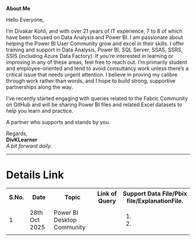 **About Me**

Hello Everyone,

I’m Divakar Kohli, and with over 21 years of IT experience, 7 to 8 of which have been focused on Data Analysis and Power BI. I am passionate about helping the Power BI User Community grow and excel in their skills.
I offer training and support in Data Analysis, Power BI, SQL Server, SSAS, SSRS, SSIS (including Azure Data Factory). If you’re interested in learning or improving in any of these areas, feel free to reach out.
I’m primarily student and employee-oriented and tend to avoid consultancy work unless there’s a critical issue that needs urgent attention. 
I believe in proving my calibre through work rather than words, and I hope to build strong, supportive partnerships along the way.

I’ve recently started engaging with queries related to the Fabric Community on GitHub and will be sharing Power BI files and related Excel datasets to help you learn and practice.

A partner who supports and stands by you.

Regards,<br/>
**DivKLearner**<br/>
_A bit forward daily._<br/>
<hr>
<H1>Details Link</H1>
<Table>
  <tr>
    <th>
      S.No.
    </th>
    <th>
      Date 
    </th>
    <th>
      Topic
    </th>
     <th>
      Link of Query
    </th>
    <th>
      Support Data File/Pbix file/ExplanationFile.
    </th>
  </tr>
  <tr>
     <td>
       1
     </td>
     <td>
       28th Oct 2025
     </td>
     <td>
       Power BI Desktop Community
     </td>
     <td>
       <a href=""></a>
     </td>
    <td>
      <ol>
        <li>
          <a href=""></a>
        </li>
       <li>
       <a href=""></a>
       </li>
      </ol>
    </td>
  </tr> 
</Table>
